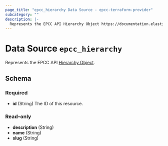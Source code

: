 ```yaml
---
page_title: "epcc_hierarchy Data Source - epcc-terraform-provider"
subcategory: ""
description: |-
  Represents the EPCC API Hierarchy Object https://documentation.elasticpath.com/commerce-cloud/docs/api/pcm/hierarchies/index.html#the-hierarchy-object.
---
```


# Data Source `epcc_hierarchy`

Represents the EPCC API [Hierarchy Object](https://documentation.elasticpath.com/commerce-cloud/docs/api/pcm/hierarchies/index.html#the-hierarchy-object).



## Schema

### Required

- **id** (String) The ID of this resource.

### Read-only

- **description** (String)
- **name** (String)
- **slug** (String)


